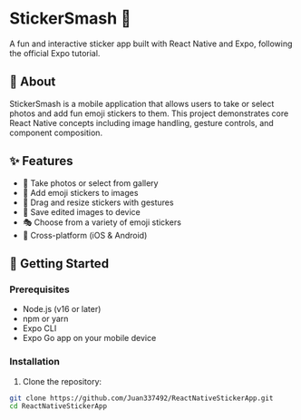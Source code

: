 # StickerSmash 📱

A fun and interactive sticker app built with React Native and Expo, following the official Expo tutorial.

## 🎯 About

StickerSmash is a mobile application that allows users to take or select photos and add fun emoji stickers to them. This project demonstrates core React Native concepts including image handling, gesture controls, and component composition.

## ✨ Features

- 📸 Take photos or select from gallery
- 🎨 Add emoji stickers to images
- 🔄 Drag and resize stickers with gestures
- 💾 Save edited images to device
- 🎭 Choose from a variety of emoji stickers
- 📱 Cross-platform (iOS & Android)

## 🚀 Getting Started

### Prerequisites

- Node.js (v16 or later)
- npm or yarn
- Expo CLI
- Expo Go app on your mobile device

### Installation

1. Clone the repository:
```bash
git clone https://github.com/Juan337492/ReactNativeStickerApp.git
cd ReactNativeStickerApp
